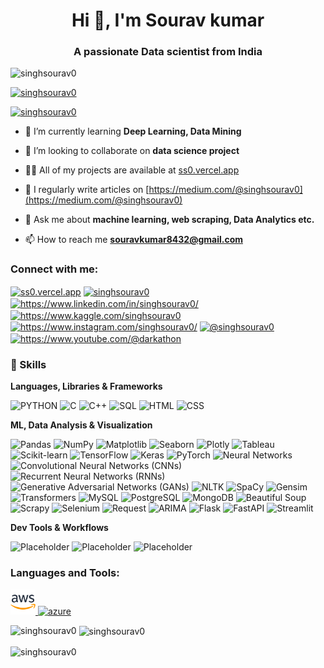 
<h1 align="center">Hi 👋, I'm Sourav kumar</h1>
<h3 align="center">A passionate Data scientist from India</h3>

<p align="left"> <img src="https://komarev.com/ghpvc/?username=singhsourav0&label=Profile%20views&color=0e75b6&style=flat" alt="singhsourav0" /> </p>

<p align="left"> <a href="https://github.com/ryo-ma/github-profile-trophy"><img src="https://github-profile-trophy.vercel.app/?username=singhsourav0" alt="singhsourav0" /></a> </p>

<p align="left"> <a href="https://twitter.com/singhsourav0" target="blank"><img src="https://img.shields.io/twitter/follow/singhsourav0?logo=twitter&style=for-the-badge" alt="singhsourav0" /></a> </p>

- 🌱 I’m currently learning **Deep Learning, Data Mining**

- 👯 I’m looking to collaborate on **data science project**

- 👨‍💻 All of my projects are available at [ss0.vercel.app](ss0.vercel.app)

- 📝 I regularly write articles on [https://medium.com/@singhsourav0](https://medium.com/@singhsourav0)

- 💬 Ask me about **machine learning, web scraping, Data Analytics etc.**

- 📫 How to reach me **souravkumar8432@gmail.com**

<h3 align="left">Connect with me:</h3>
<p align="left">
<a href="https://dev.to/ss0.vercel.app" target="blank"><img align="center" src="https://raw.githubusercontent.com/rahuldkjain/github-profile-readme-generator/master/src/images/icons/Social/devto.svg" alt="ss0.vercel.app" height="30" width="40" /></a>
<a href="https://twitter.com/singhsourav0" target="blank"><img align="center" src="https://raw.githubusercontent.com/rahuldkjain/github-profile-readme-generator/master/src/images/icons/Social/twitter.svg" alt="singhsourav0" height="30" width="40" /></a>
<a href="https://linkedin.com/in/https://www.linkedin.com/in/singhsourav0/" target="blank"><img align="center" src="https://raw.githubusercontent.com/rahuldkjain/github-profile-readme-generator/master/src/images/icons/Social/linked-in-alt.svg" alt="https://www.linkedin.com/in/singhsourav0/" height="30" width="40" /></a>
<a href="https://kaggle.com/https://www.kaggle.com/singhsourav0" target="blank"><img align="center" src="https://raw.githubusercontent.com/rahuldkjain/github-profile-readme-generator/master/src/images/icons/Social/kaggle.svg" alt="https://www.kaggle.com/singhsourav0" height="30" width="40" /></a>
<a href="https://instagram.com/https://www.instagram.com/singhsourav0/" target="_blank"><img align="center" src="https://raw.githubusercontent.com/rahuldkjain/github-profile-readme-generator/master/src/images/icons/Social/instagram.svg" alt="https://www.instagram.com/singhsourav0/" height="30" width="40" /></a>
<a href="https://medium.com/@singhsourav0" target="blank"><img align="center" src="https://raw.githubusercontent.com/rahuldkjain/github-profile-readme-generator/master/src/images/icons/Social/medium.svg" alt="@singhsourav0" height="30" width="40" /></a>
<a href="https://www.youtube.com/c/https://www.youtube.com/@darkathon" target="blank"><img align="center" src="https://raw.githubusercontent.com/rahuldkjain/github-profile-readme-generator/master/src/images/icons/Social/youtube.svg" alt="https://www.youtube.com/@darkathon" height="30" width="40" /></a>
</p>

### 🚀 Skills

**Languages, Libraries & Frameworks**

  ![PYTHON](https://img.shields.io/badge/PYTHON-1ABC9C?style=for-the-badge&logo=python&logoColor=F1C40F) 
  ![C](https://img.shields.io/badge/C-6C3483?style=for-the-badge&logo=c&logoColor=white)
  ![C++](https://img.shields.io/badge/C++-5DADE2?style=for-the-badge&logo=c%2B%2B&logoColor=white)
  ![SQL](https://img.shields.io/badge/SQL-1ABC9C?style=for-the-badge&logo=sql&logoColor=white)
  ![HTML](https://img.shields.io/badge/HTML-E67E22?style=for-the-badge&logo=html5&logoColor=white)
  ![CSS](https://img.shields.io/badge/CSS-6C3483?style=for-the-badge&logo=css3&logoColor=white)

  
**ML, Data Analysis & Visualization**

![Pandas](https://img.shields.io/badge/Pandas-%232ecc71?style=for-the-badge&logo=pandas)
![NumPy](https://img.shields.io/badge/NumPy-%23f1c40f?style=for-the-badge&logo=numpy)
![Matplotlib](https://img.shields.io/badge/Matplotlib-%239b59b6?style=for-the-badge&logo=matplotlib)
![Seaborn](https://img.shields.io/badge/Seaborn-%233498db?style=for-the-badge&logo=seaborn)
![Plotly](https://img.shields.io/badge/Plotly-%23f39c12?style=for-the-badge&logo=plotly)
![Tableau](https://img.shields.io/badge/Tableau-%23647ecc?style=for-the-badge&logo=tableau)
![Scikit-learn](https://img.shields.io/badge/Scikit--learn-%23f39c12?style=for-the-badge&logo=scikit-learn)
![TensorFlow](https://img.shields.io/badge/TensorFlow-%23e74c3c?style=for-the-badge&logo=tensorflow)
![Keras](https://img.shields.io/badge/Keras-%233498db?style=for-the-badge&logo=keras)
![PyTorch](https://img.shields.io/badge/PyTorch-%23e74c3c?style=for-the-badge&logo=pytorch)
![Neural Networks](https://img.shields.io/badge/Neural_Networks-%239b59b6?style=for-the-badge&logo=neural-networks)
![Convolutional Neural Networks (CNNs)](https://img.shields.io/badge/CNNs-%232ecc71?style=for-the-badge&logo=cnn)
![Recurrent Neural Networks (RNNs)](https://img.shields.io/badge/RNNs-%23f39c12?style=for-the-badge&logo=rnn)
![Generative Adversarial Networks (GANs)](https://img.shields.io/badge/GANs-%23647ecc?style=for-the-badge&logo=gan)
![NLTK](https://img.shields.io/badge/NLTK-%23f1c40f?style=for-the-badge&logo=nltk)
![SpaCy](https://img.shields.io/badge/SpaCy-%232ecc71?style=for-the-badge&logo=spacy)
![Gensim](https://img.shields.io/badge/Gensim-%23f39c12?style=for-the-badge&logo=gensim)
![Transformers](https://img.shields.io/badge/Transformers-%239b59b6?style=for-the-badge&logo=transformers)
![MySQL](https://img.shields.io/badge/MySQL-%23e74c3c?style=for-the-badge&logo=mysql)
![PostgreSQL](https://img.shields.io/badge/PostgreSQL-%23647ecc?style=for-the-badge&logo=postgresql)
![MongoDB](https://img.shields.io/badge/MongoDB-%232ecc71?style=for-the-badge&logo=mongodb)
![Beautiful Soup](https://img.shields.io/badge/Beautiful_Soup-%23f1c40f?style=for-the-badge&logo=beautifulsoup)
![Scrapy](https://img.shields.io/badge/Scrapy-%23f39c12?style=for-the-badge&logo=scrapy)
![Selenium](https://img.shields.io/badge/Selenium-%239b59b6?style=for-the-badge&logo=selenium)
![Request](https://img.shields.io/badge/Request-%23e74c3c?style=for-the-badge&logo=requests)
![ARIMA](https://img.shields.io/badge/ARIMA-%23647ecc?style=for-the-badge&logo=arima)
![Flask](https://img.shields.io/badge/Flask-%232ecc71?style=for-the-badge&logo=flask)
![FastAPI](https://img.shields.io/badge/FastAPI-%23f39c12?style=for-the-badge&logo=fastapi)
![Streamlit](https://img.shields.io/badge/Streamlit-%23e74c3c?style=for-the-badge&logo=streamlit)



**Dev Tools & Workflows**

![Placeholder](https://img.shields.io/badge/Placeholder-000000?style=for-the-badge&logo=placeholder&logoColor=white) 
![Placeholder](https://img.shields.io/badge/Placeholder-000000?style=for-the-badge&logo=placeholder&logoColor=white) 
![Placeholder](https://img.shields.io/badge/Placeholder-000000?style=for-the-badge&logo=placeholder&logoColor=white) 

<h3 align="left">Languages and Tools:</h3>
<p align="left"> 
<!-- **Replace or add the tools and technologies you use** -->
<a href="https://aws.amazon.com" target="_blank" rel="noreferrer"> <img src="https://raw.githubusercontent.com/devicons/devicon/master/icons/amazonwebservices/amazonwebservices-original-wordmark.svg" alt="aws" width="40" height="40"/> </a> 
<a href="https://azure.microsoft.com/en-in/" target="_blank" rel="noreferrer"> <img src="https://www.vectorlogo.zone/logos/microsoft_azure/microsoft_azure-icon.svg" alt="azure" width="40" height="40"/> </a>
</p>

<p><img align="left" src="https://github-readme-stats.vercel.app/api/top-langs?username=singhsourav0&show_icons=true&locale=en&layout=compact" alt="singhsourav0" /></p>

<p>&nbsp;<img align="center" src="https://github-readme-stats.vercel.app/api?username=singhsourav0&show_icons=true&locale=en" alt="singhsourav0" /></p>

<p><img align="center" src="https://github-readme-streak-stats.herokuapp.com/?user=singhsourav0&" alt="singhsourav0" /></p>
